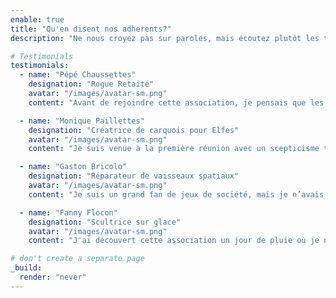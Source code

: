 ```yaml
---
enable: true
title: "Qu'en disent nos adherents?"
description: "Ne nous croyez pas sur paroles, mais écoutez plutôt les témoignages de nos adhérents:"

# Testimonials
testimonials:
  - name: "Pépé Chaussettes"
    designation: "Rogue Retaité"
    avatar: "/images/avatar-sm.png"
    content: "Avant de rejoindre cette association, je pensais que les jeux de plateau étaient réservés aux enfants. Mais depuis que je joue avec ces joyeux lurons, je découvre une passion pour les jeux ! Grâce à eux, j’ai même oublié mes douleurs aux articulations pendant une soirée de Catane. Qui aurait cru qu'un jet de dés pouvait m'apporter tant de joie ?"

  - name: "Monique Paillettes"
    designation: "Créatrice de carquois pour Elfes"
    avatar: "/images/avatar-sm.png"
    content: "Je suis venue à la première réunion avec un scepticisme total. Mais dès que j’ai entendu le bruit des jetons et des rires, j’étais hookée ! L’ambiance est si chaleureuse qu'on pourrait croire qu'on est tous en train de jouer à Dixit dans un grand nuage de guimauve. Les jeux pour tous les niveaux font que même ma plante verte, Fernande, a trouvé son bonheur avec Photosynthesis!"

  - name: "Gaston Bricolo"
    designation: "Réparateur de vaisseaux spatiaux"
    avatar: "/images/avatar-sm.png"
    content: "Je suis un grand fan de jeux de société, mais je n’avais jamais trouvé un endroit où je pouvais jouer sans être jugé pour mes tactiques... disons, peu conventionnelles. Ici, j'ai même pu faire une partie de Star Realms avec une cuillère en bois comme pion ! Une expérience inoubliable et surtout, je n’ai pas encore été expulsé !"

  - name: "Fanny Flocon"
    designation: "Scultrice sur glace"
    avatar: "/images/avatar-sm.png"
    content: "J'ai découvert cette association un jour de pluie où je ne savais pas quoi faire de ma vie. Je suis entrée, et j'ai trouvé plus que des jeux : j'ai trouvé des amis ! Et croyez-moi, il n’y a rien de mieux qu’un bon Chevaliers de la table ronde pour tester la solidité d’une amitié. Avec tous ces jeux, même ma grand-mère aurait envie de jouer ! En résumé : fun, rire et bonne humeur garantis !"

# don't create a separate page
_build:
  render: "never"
---
```

